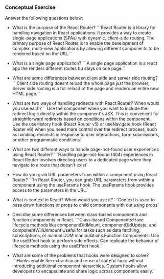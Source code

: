 ### Conceptual Exercise

Answer the following questions below:

- What is the purpose of the React Router?
```React Router is a library for handling navigation in React applications. It provides a way to create single-page applications (SPAs) with dynamic, client-side routing. The primary purpose of React Router is to enable the development of complex, multi-view applications by allowing different components to be rendered based on the URL.``

- What is a single page application?
```A single page application is a react app the renders different routes bu stays on one page.``

- What are some differences between client side and server side routing?
```Client side routing doesnt reload the whole page just the browser, Server side routing is a full reload of the page and renders an entire new HTML page.``

- What are two ways of handling redirects with React Router? When would you use each?
```Use the <Redirect> component when you want to include the redirect logic directly within the component's JSX. This is convenient for straightforward redirects based on conditions within the component.``
``Use the useHistory hook (React Router v5) or useNavigate hook (React Router v6) when you need more control over the redirect process, such as handling redirects in response to user interactions, form submissions, or other programmatic conditions`

- What are two different ways to handle page-not-found user experiences using React Router? ```Handling page-not-found (404) experiences in React Router involves directing users to a dedicated page when they navigate to a route that doesn't exist`

- How do you grab URL parameters from within a component using React Router?
```In React Router, you can grab URL parameters from within a component using the useParams hook. The useParams hook provides access to the parameters in the URL.`

- What is context in React? When would you use it?
```Context is used to pass down functions or props to child components with out using props`

- Describe some differences between class-based components and function
  components in React.
  ```Class-based Components:Have lifecycle methods like componentDidMount, componentDidUpdate, and componentWillUnmount Useful for tasks such as data fetching, subscriptions, or manual DOM manipulations.Function Components: Use the useEffect hook to perform side effects. Can replicate the behavior of lifecycle methods using the useEffect hook.`

- What are some of the problems that hooks were designed to solve?
```Hooks enable the extraction and reuse of stateful logic without introducing additional component hierarchies. Custom hooks allow developers to encapsulate and share logic across components easily.`
